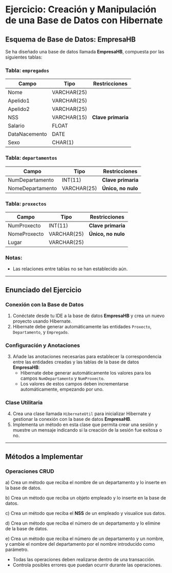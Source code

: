 # Ejercicio: Creación y Manipulación de una Base de Datos con Hibernate

## Esquema de Base de Datos: EmpresaHB

Se ha diseñado una base de datos llamada **EmpresaHB**, compuesta por las siguientes tablas:

### Tabla: `empregados`
| Campo          | Tipo       | Restricciones             |
|----------------|------------|---------------------------|
| Nome           | VARCHAR(25)|                           |
| Apelido1       | VARCHAR(25)|                           |
| Apelido2       | VARCHAR(25)|                           |
| NSS            | VARCHAR(15)| **Clave primaria**        |
| Salario        | FLOAT      |                           |
| DataNacemento  | DATE       |                           |
| Sexo           | CHAR(1)    |                           |

### Tabla: `departamentos`
| Campo            | Tipo       | Restricciones             |
|------------------|------------|---------------------------|
| NumDepartamento  | INT(11)    | **Clave primaria**        |
| NomeDepartamento | VARCHAR(25)| **Único, no nulo**        |

### Tabla: `proxectos`
| Campo          | Tipo       | Restricciones             |
|----------------|------------|---------------------------|
| NumProxecto    | INT(11)    | **Clave primaria**        |
| NomeProxecto   | VARCHAR(25)| **Único, no nulo**        |
| Lugar          | VARCHAR(25)|                           |

### Notas:
- Las relaciones entre tablas no se han establecido aún.

---

## Enunciado del Ejercicio

### Conexión con la Base de Datos
1. Conéctate desde tu IDE a la base de datos **EmpresaHB** y crea un nuevo proyecto usando Hibernate.
2. Hibernate debe generar automáticamente las entidades `Proxecto`, `Departamento`, y `Empregado`.

### Configuración y Anotaciones
3. Añade las anotaciones necesarias para establecer la correspondencia entre las entidades creadas y las tablas de la base de datos **EmpresaHB**:
    - Hibernate debe generar automáticamente los valores para los campos `NumDepartamento` y `NumProxecto`.
    - Los valores de estos campos deben incrementarse automáticamente, empezando por uno.

### Clase Utilitaria
4. Crea una clase llamada `HibernateUtil` para inicializar Hibernate y gestionar la conexión con la base de datos **EmpresaHB**.
5. Implementa un método en esta clase que permita crear una sesión y muestre un mensaje indicando si la creación de la sesión fue exitosa o no.

---

## Métodos a Implementar

### Operaciones CRUD
a) Crea un método que reciba el nombre de un departamento y lo inserte en la base de datos.

b) Crea un método que reciba un objeto empleado y lo inserte en la base de datos.

c) Crea un método que reciba el **NSS** de un empleado y visualice sus datos.

d) Crea un método que reciba el número de un departamento y lo elimine de la base de datos.

e) Crea un método que reciba el número de un departamento y un nombre, y cambie el nombre del departamento por el nombre introducido como parámetro.
- Todas las operaciones deben realizarse dentro de una transacción.
- Controla posibles errores que puedan ocurrir durante las operaciones.
